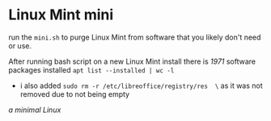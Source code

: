 # Linux Mint mini

run the `mini.sh` to purge Linux Mint from software that you likely don't need or use. 

After running bash script on a new Linux Mint install there is _1971_ software packages installed `apt list --installed | wc -l`

- i also added `sudo rm -r /etc/libreoffice/registry/res  \` as it was not removed due to not being empty

_a minimal Linux_ 
